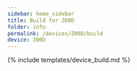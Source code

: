 ```yaml
---
sidebar: home_sidebar
title: Build for Z00D
folder: info
permalink: /devices/Z00D/build
device: Z00D
---
```

{% include templates/device_build.md %}
